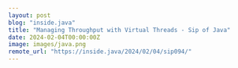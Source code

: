 ```yaml
---
layout: post
blog: "inside.java"
title: "Managing Throughput with Virtual Threads - Sip of Java"
date: 2024-02-04T00:00:00Z
image: images/java.png
remote_url: "https://inside.java/2024/02/04/sip094/"
---
```


